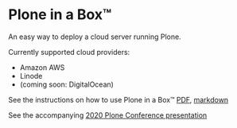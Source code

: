 # Plone in a Box™
An easy way to deploy a cloud server running Plone.

Currently supported cloud providers:
- Amazon AWS
- Linode
- (coming soon: DigitalOcean)

See the instructions on how to use Plone in a Box™ [PDF](docs/How_to_Setup_Your_Plone_in_a_Box™_(Ploneconf2020).pdf), [markdown](docs/How_to_Setup_Your_Plone_in_a_Box™_(Ploneconf2020).md)

See the accompanying [2020 Plone Conference presentation](https://2020.ploneconf.org/talks/your-plone-intranet-in-a-boxtm/view)
